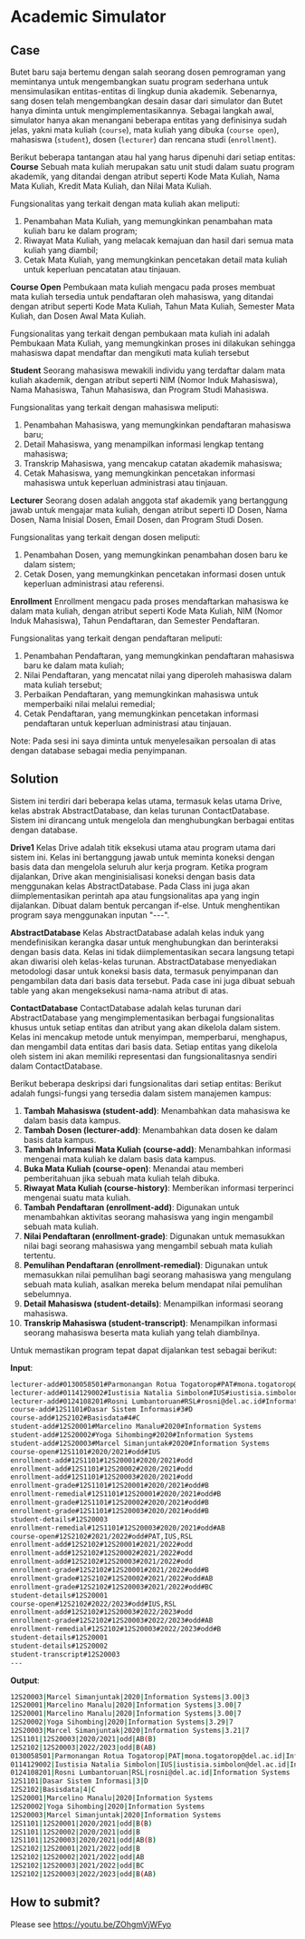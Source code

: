# Academic Simulator
## Case
Butet baru saja bertemu dengan salah seorang dosen pemrograman yang memintanya untuk mengembangkan suatu program sederhana untuk mensimulasikan entitas-entitas di lingkup dunia akademik. Sebenarnya, sang dosen telah mengembangkan desain dasar dari simulator dan Butet hanya diminta untuk mengimplementasikannya. Sebagai langkah awal, simulator hanya akan menangani beberapa entitas yang definisinya sudah jelas, yakni mata kuliah (```course```), mata kuliah yang dibuka (```course open```), mahasiswa (```student```), dosen (```lecturer```) dan rencana studi (```enrollment```).

Berikut beberapa tantangan atau hal yang harus dipenuhi dari setiap entitas:
**Course**
Sebuah mata kuliah merupakan satu unit studi dalam suatu program akademik, yang ditandai dengan atribut seperti Kode Mata Kuliah, Nama Mata Kuliah, Kredit Mata Kuliah, dan Nilai Mata Kuliah. 

Fungsionalitas yang terkait dengan mata kuliah akan meliputi: 
1. Penambahan Mata Kuliah, yang memungkinkan penambahan mata kuliah baru ke dalam program;
2. Riwayat Mata Kuliah, yang melacak kemajuan dan hasil dari semua mata kuliah yang diambil; 
3. Cetak Mata Kuliah, yang memungkinkan pencetakan detail mata kuliah untuk keperluan pencatatan atau tinjauan.

**Course Open**
Pembukaan mata kuliah mengacu pada proses membuat mata kuliah tersedia untuk pendaftaran oleh mahasiswa, yang ditandai dengan atribut seperti Kode Mata Kuliah, Tahun Mata Kuliah, Semester Mata Kuliah, dan Dosen Awal Mata Kuliah. 

Fungsionalitas yang terkait dengan pembukaan mata kuliah ini adalah Pembukaan Mata Kuliah, yang memungkinkan proses ini dilakukan sehingga mahasiswa dapat mendaftar dan mengikuti mata kuliah tersebut

**Student**
Seorang mahasiswa mewakili individu yang terdaftar dalam mata kuliah akademik, dengan atribut seperti NIM (Nomor Induk Mahasiswa), Nama Mahasiswa, Tahun Mahasiswa, dan Program Studi Mahasiswa. 

Fungsionalitas yang terkait dengan mahasiswa meliputi: 
1. Penambahan Mahasiswa, yang memungkinkan pendaftaran mahasiswa baru;
2. Detail Mahasiswa, yang menampilkan informasi lengkap tentang mahasiswa; 
3. Transkrip Mahasiswa, yang mencakup catatan akademik mahasiswa;
4. Cetak Mahasiswa, yang memungkinkan pencetakan informasi mahasiswa untuk keperluan administrasi atau tinjauan.

**Lecturer**
Seorang dosen adalah anggota staf akademik yang bertanggung jawab untuk mengajar mata kuliah, dengan atribut seperti ID Dosen, Nama Dosen, Nama Inisial Dosen, Email Dosen, dan Program Studi Dosen.

Fungsionalitas yang terkait dengan dosen meliputi: 
1. Penambahan Dosen, yang memungkinkan penambahan dosen baru ke dalam sistem;
2. Cetak Dosen, yang memungkinkan pencetakan informasi dosen untuk keperluan administrasi atau referensi.

**Enrollment**
Enrollment mengacu pada proses mendaftarkan mahasiswa ke dalam mata kuliah, dengan atribut seperti Kode Mata Kuliah, NIM (Nomor Induk Mahasiswa), Tahun Pendaftaran, dan Semester Pendaftaran.

Fungsionalitas yang terkait dengan pendaftaran meliputi:
1. Penambahan Pendaftaran, yang memungkinkan pendaftaran mahasiswa baru ke dalam mata kuliah; 
2. Nilai Pendaftaran, yang mencatat nilai yang diperoleh mahasiswa dalam mata kuliah tersebut; 
3. Perbaikan Pendaftaran, yang memungkinkan mahasiswa untuk memperbaiki nilai melalui remedial;
4. Cetak Pendaftaran, yang memungkinkan pencetakan informasi pendaftaran untuk keperluan administrasi atau tinjauan.

Note: Pada sesi ini saya diminta untuk menyelesaikan persoalan di atas dengan database sebagai media penyimpanan.

## Solution
Sistem ini terdiri dari beberapa kelas utama, termasuk kelas utama Drive, kelas abstrak AbstractDatabase, dan kelas turunan ContactDatabase. Sistem ini dirancang untuk mengelola dan menghubungkan berbagai entitas dengan database.

**Drive1**
Kelas Drive adalah titik eksekusi utama atau program utama dari sistem ini. Kelas ini bertanggung jawab untuk meminta koneksi dengan basis data dan mengelola seluruh alur kerja program. Ketika program dijalankan, Drive akan menginisialisasi koneksi dengan basis data menggunakan kelas AbstractDatabase. Pada Class ini juga akan diimplementasikan perintah apa atau fungsionalitas apa yang ingin dijalankan. Dibuat dalam bentuk percangan if-else. Untuk menghentikan program saya menggunakan inputan "---".

**AbstractDatabase**
Kelas AbstractDatabase adalah kelas induk yang mendefinisikan kerangka dasar untuk menghubungkan dan berinteraksi dengan basis data. Kelas ini tidak diimplementasikan secara langsung tetapi akan diwarisi oleh kelas-kelas turunan. AbstractDatabase menyediakan metodologi dasar untuk koneksi basis data, termasuk penyimpanan dan pengambilan data dari basis data tersebut. Pada case ini juga dibuat sebuah table yang akan mengeksekusi nama-nama atribut di atas.

**ContactDatabase**
ContactDatabase adalah kelas turunan dari AbstractDatabase yang mengimplementasikan berbagai fungsionalitas khusus untuk setiap entitas dan atribut yang akan dikelola dalam sistem. Kelas ini mencakup metode untuk menyimpan, memperbarui, menghapus, dan mengambil data entitas dari basis data. Setiap entitas yang dikelola oleh sistem ini akan memiliki representasi dan fungsionalitasnya sendiri dalam ContactDatabase.

Berikut beberapa deskripsi dari fungsionalitas dari setiap entitas:
Berikut adalah fungsi-fungsi yang tersedia dalam sistem manajemen kampus:

1. **Tambah Mahasiswa (student-add)**: Menambahkan data mahasiswa ke dalam basis data kampus.
2. **Tambah Dosen (lecturer-add)**: Menambahkan data dosen ke dalam basis data kampus.
3. **Tambah Informasi Mata Kuliah (course-add)**: Menambahkan informasi mengenai mata kuliah ke dalam basis data kampus.
4. **Buka Mata Kuliah (course-open)**: Menandai atau memberi pemberitahuan jika sebuah mata kuliah telah dibuka.
5. **Riwayat Mata Kuliah (course-history)**: Memberikan informasi terperinci mengenai suatu mata kuliah.
6. **Tambah Pendaftaran (enrollment-add)**: Digunakan untuk menambahkan aktivitas seorang mahasiswa yang ingin mengambil sebuah mata kuliah.
7. **Nilai Pendaftaran (enrollment-grade)**: Digunakan untuk memasukkan nilai bagi seorang mahasiswa yang mengambil sebuah mata kuliah tertentu.
8. **Pemulihan Pendaftaran (enrollment-remedial)**: Digunakan untuk memasukkan nilai pemulihan bagi seorang mahasiswa yang mengulang sebuah mata kuliah, asalkan mereka belum mendapat nilai pemulihan sebelumnya.
9. **Detail Mahasiswa (student-details)**: Menampilkan informasi seorang mahasiswa.
10. **Transkrip Mahasiswa (student-transcript)**: Menampilkan informasi seorang mahasiswa beserta mata kuliah yang telah diambilnya.

Untuk memastikan program tepat dapat dijalankan test sebagai berikut:

**Input**:

```bash
lecturer-add#0130058501#Parmonangan Rotua Togatorop#PAT#mona.togatorop@del.ac.id#Information Systems
lecturer-add#0114129002#Iustisia Natalia Simbolon#IUS#iustisia.simbolon@del.ac.id#Informatics
lecturer-add#0124108201#Rosni Lumbantoruan#RSL#rosni@del.ac.id#Information Systems
course-add#12S1101#Dasar Sistem Informasi#3#D
course-add#12S2102#Basisdata#4#C
student-add#12S20001#Marcelino Manalu#2020#Information Systems
student-add#12S20002#Yoga Sihombing#2020#Information Systems
student-add#12S20003#Marcel Simanjuntak#2020#Information Systems
course-open#12S1101#2020/2021#odd#IUS
enrollment-add#12S1101#12S20001#2020/2021#odd
enrollment-add#12S1101#12S20002#2020/2021#odd
enrollment-add#12S1101#12S20003#2020/2021#odd
enrollment-grade#12S1101#12S20001#2020/2021#odd#B
enrollment-remedial#12S1101#12S20001#2020/2021#odd#B
enrollment-grade#12S1101#12S20002#2020/2021#odd#B
enrollment-grade#12S1101#12S20003#2020/2021#odd#B
student-details#12S20003
enrollment-remedial#12S1101#12S20003#2020/2021#odd#AB
course-open#12S2102#2021/2022#odd#PAT,IUS,RSL
enrollment-add#12S2102#12S20001#2021/2022#odd
enrollment-add#12S2102#12S20002#2021/2022#odd
enrollment-add#12S2102#12S20003#2021/2022#odd
enrollment-grade#12S2102#12S20001#2021/2022#odd#B
enrollment-grade#12S2102#12S20002#2021/2022#odd#AB
enrollment-grade#12S2102#12S20003#2021/2022#odd#BC
student-details#12S20001
course-open#12S2102#2022/2023#odd#IUS,RSL
enrollment-add#12S2102#12S20003#2022/2023#odd
enrollment-grade#12S2102#12S20003#2022/2023#odd#AB
enrollment-remedial#12S2102#12S20003#2022/2023#odd#B
student-details#12S20001
student-details#12S20002
student-transcript#12S20003
---

```

**Output**:

```bash
12S20003|Marcel Simanjuntak|2020|Information Systems|3.00|3
12S20001|Marcelino Manalu|2020|Information Systems|3.00|7
12S20001|Marcelino Manalu|2020|Information Systems|3.00|7
12S20002|Yoga Sihombing|2020|Information Systems|3.29|7
12S20003|Marcel Simanjuntak|2020|Information Systems|3.21|7
12S1101|12S20003|2020/2021|odd|AB(B)
12S2102|12S20003|2022/2023|odd|B(AB)
0130058501|Parmonangan Rotua Togatorop|PAT|mona.togatorop@del.ac.id|Information Systems
0114129002|Iustisia Natalia Simbolon|IUS|iustisia.simbolon@del.ac.id|Informatics
0124108201|Rosni Lumbantoruan|RSL|rosni@del.ac.id|Information Systems
12S1101|Dasar Sistem Informasi|3|D
12S2102|Basisdata|4|C
12S20001|Marcelino Manalu|2020|Information Systems
12S20002|Yoga Sihombing|2020|Information Systems
12S20003|Marcel Simanjuntak|2020|Information Systems
12S1101|12S20001|2020/2021|odd|B(B)
12S1101|12S20002|2020/2021|odd|B
12S1101|12S20003|2020/2021|odd|AB(B)
12S2102|12S20001|2021/2022|odd|B
12S2102|12S20002|2021/2022|odd|AB
12S2102|12S20003|2021/2022|odd|BC
12S2102|12S20003|2022/2023|odd|B(AB)

```

## How to submit?
Please see https://youtu.be/ZOhgmVjWFyo
